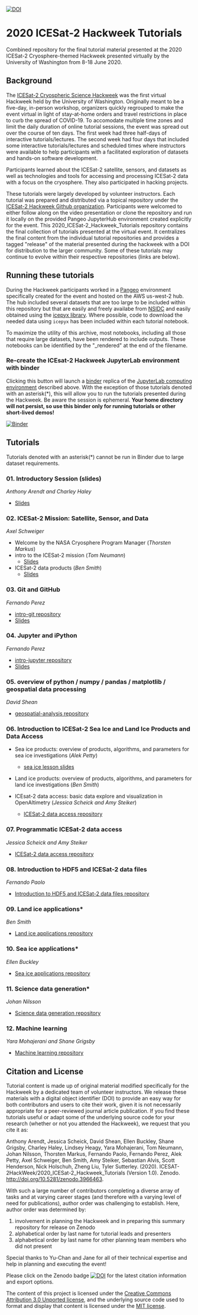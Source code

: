 [![DOI](https://zenodo.org/badge/DOI/10.5281/zenodo.3966463.svg)](https://doi.org/10.5281/zenodo.3966463)

# 2020 ICESat-2 Hackweek Tutorials
Combined repository for the final tutorial material presented at the 2020 ICESat-2 Cryosphere-themed Hackweek presented virtually by the University of Washington from 8-18 June 2020.


## Background
The [ICESat-2 Cryospheric Science Hackweek](https://icesat-2hackweek.github.io/learning-resources/) was the first virtual Hackweek held by the University of Washington. Originally meant to be a five-day, in-person workshop, organizers quickly regrouped to make the event virtual in light of stay-at-home orders and travel restrictions in place to curb the spread of COVID-19. To accomodate multiple time zones and limit the daily duration of online tutorial sessions, the event was spread out over the course of ten days. The first week had three half-days of interactive tutorials/lectures. The second week had four days that included some interactive tutorials/lectures and scheduled times where instructors were available to help participants with a facilitated exploration of datasets and hands-on software development.

Participants learned about the ICESat-2 satellite, sensors, and datasets as well as technologies and tools for accessing and processing ICESat-2 data with a focus on the cryosphere. They also participated in hacking projects.

These tutorials were largely developed by volunteer instructors. Each tutorial was prepared and distributed via a topical repository under the [ICESat-2 Hackweek Github organization](https://github.com/ICESAT-2HackWeek). Participants were welcomed to either follow along on the video presentation or clone the repository and run it locally on the provided Pangeo JupyterHub environment created explicitly for the event. This 2020_ICESat-2_Hackweek_Tutorials repository contains the final collection of tutorials presented at the virtual event. It centralizes the final content from the individual tutorial repositories and provides a tagged "release" of the material presented during the hackweek with a DOI for distribution to the larger community. Some of these tutorials may continue to evolve within their respective repositories (links are below).


## Running these tutorials
During the Hackweek participants worked in a [Pangeo](https://pangeo.io/) environment specifically created for the event and hosted on the AWS us-west-2 hub. The hub included several datasets that are too large to be included within this repository but that are easily and freely availabe from [NSIDC](https://nsidc.org/data/icesat-2) and easily obtained using the [icepyx library](https://icepyx.readthedocs.io/en/latest/). Where possible, code to download the needed data using `icepyx` has been included within each tutorial notebook.

To maximize the utility of this archive, most notebooks, including all those that require large datasets, have been rendered to include outputs. These notebooks can be identified by the "\_rendered" at the end of the filename.

### Re-create the ICEsat-2 Hackweek JupyterLab environment with binder
Clicking this button will launch a [binder](https://mybinder.org/) replica of the [JupyterLab computing environment](https://github.com/ICESAT-2HackWeek/jupyterhub-2020) described above. With the exception of those tutorials denoted with an asterisk(\*), this will allow you to run the tutorials presented during the Hackweek. Be aware the session is ephemeral. **Your home directory will not persist, so use this binder only for running tutorials or other short-lived demos!**

[![Binder](https://mybinder.org/badge_logo.svg)](https://mybinder.org/v2/gh/ICESAT-2HackWeek/2020_ICESat-2_Hackweek_Tutorials/binder?urlpath=git-pull%3Frepo%3Dhttps%253A%252F%252Fgithub.com%252FICESAT-2HackWeek%252F2020_ICESat-2_Hackweek_Tutorials%26urlpath%3Dlab%252Ftree%252F2020_ICESat-2_Hackweek_Tutorials%252F%26branch%3Dbinder)


## Tutorials
Tutorials denoted with an asterisk(\*) cannot be run in Binder due to large dataset requirements.

### 01. Introductory Session (slides)
*Anthony Arendt and Charley Haley*

* [Slides](https://docs.google.com/presentation/d/1kNc6u4mz9qt5TI-DCosSL6jZ5M7q_k3godlBrOE891c/edit?usp=sharing)

### 02. ICESat-2 Mission: Satellite, Sensor, and Data
*Axel Schweiger*

* Welcome by the NASA Cryosphere Program Manager (*Thorsten Markus*)
* intro to the ICESat-2 mission (*Tom Neumann*)
    * [Slides](https://github.com/ICESAT-2HackWeek/intro_ICESat2/blob/master/HackWeekIntroNeumann2020.pptx)
* ICESat-2 data products (*Ben Smith*)
    * [Slides](https://github.com/ICESAT-2HackWeek/intro_ICESat2/blob/master/ICESat-2_data_products_Hackweek2020.pptx)

### 03. Git and GitHub
*Fernando Perez*

* [intro-git repository](https://github.com/ICESAT-2HackWeek/intro-git)
* [Slides](https://docs.google.com/presentation/d/1pOWte7V5UbnVBvRktvLbLTRluDwrGbXtIdAZhzAd1AE/edit?usp=sharing)

### 04. Jupyter and iPython
*Fernando Perez*

* [intro-jupyter repository](https://github.com/ICESAT-2HackWeek/intro-jupyter)
* [Slides](https://docs.google.com/presentation/d/1TfY7rnCuGQDrlvsf2-P9lNADT2vwiJsdb7vmgZ3SDmA/edit?usp=sharing)


### 05. overview of python / numpy / pandas / matplotlib / geospatial data processing
*David Shean*

* [geospatial-analysis repository](https://github.com/ICESAT-2HackWeek/geospatial-analysis)

### 06. Introduction to ICESat-2 Sea Ice and Land Ice Products and Data Access

* Sea ice products: overview of products, algorithms, and parameters for sea ice investigations (*Alek Petty*)

    * [sea ice lesson slides](https://drive.google.com/file/d/1e3VFvBRBHcY5_gjEyWVjA-l7tL2K4HfQ/view?usp=sharing)

* Land ice products: overview of products, algorithms, and parameters for land ice investigations (*Ben Smith*)

* ICEsat-2 data access: basic data explore and visualization in OpenAltimetry (*Jessica Scheick and Amy Steiker*)

    * [ICESat-2 data access repository](https://github.com/ICESAT-2HackWeek/data-access)

### 07. Programmatic ICESat-2 data access
*Jessica Scheick and Amy Steiker*

* [ICESat-2 data access repository](https://github.com/ICESAT-2HackWeek/data-access)
 
### 08. Introduction to HDF5 and ICESat-2 data files
*Fernando Paolo*

* [Introduction to HDF5 and ICESat-2 data files repository](https://github.com/ICESAT-2HackWeek/intro-hdf5)

### 09. Land ice applications\*
*Ben Smith*

* [Land ice applications repository](https://github.com/ICESAT-2HackWeek/Land_Ice_Applications)

### 10. Sea ice applications\*
*Ellen Buckley*
 
* [Sea ice applications repository](https://github.com/ICESAT-2HackWeek/sea-ice-tutorials)
 
 ### 11. Science data generation\*
 *Johan Nilsson*
 
* [Science data generation repository](https://github.com/ICESAT-2HackWeek/ScienceDataGeneration)

### 12. Machine learning
*Yara Mohajerani and Shane Grigsby*
 
* [Machine learning repository](https://github.com/ICESAT-2HackWeek/Machine-Learning)


## Citation and License
Tutorial content is made up of original material modified specifically for the Hackweek by a dedicated team of volunteer instructors. We release these materials with a digital object identifier (DOI) to provide an easy way for both contributors and users to cite their work, given it is not necessarily appropriate for a peer-reviewed journal article publication. If you find these tutorials useful or adapt some of the underlying source code for your research (whether or not you attended the Hackweek), we request that you cite it as:

Anthony Arendt, Jessica Scheick, David Shean, Ellen Buckley, Shane Grigsby, Charley Haley, Lindsey Heagy, Yara Mohajerani, Tom Neumann, Johan Nilsson, Thorsten Markus, Fernando Paolo, Fernando Perez, Alek Petty, Axel Schweiger, Ben Smith, Amy Steiker, Sebastian Alvis, Scott Henderson, Nick Holschuh, Zheng Liu, Tyler Sutterley. (2020). ICESAT-2HackWeek/2020_ICESat-2_Hackweek_Tutorials (Version 1.0). Zenodo. http://doi.org/10.5281/zenodo.3966463.

With such a large number of contributors completing a diverse array of tasks and at varying career stages (and therefore with a varying level of need for publications), author order was challenging to establish. Here, author order was determined by:
1. involvement in planning the Hackweek and in preparing this summary repository for release on Zenodo
2. alphabetical order by last name for tutorial leads and presenters
3. alphabetical order by last name for other planning team members who did not present

Special thanks to Yu-Chan and Jane for all of their technical expertise and help in planning and executing the event!

Please click on the Zenodo badge [![DOI](https://zenodo.org/badge/DOI/10.5281/zenodo.3966463.svg)](https://doi.org/10.5281/zenodo.3966463) for the latest citation information and export options.


The content of this project is licensed under the [Creative Commons Attribution 3.0 Unported license](https://creativecommons.org/licenses/by/3.0/), and the underlying source code used to format and display that content is licensed under the [MIT license](LICENSE.md).
